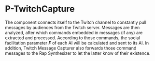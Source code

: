 # P-TwitchCapture
The component connects itself to the Twitch channel to constantly pull messages by audiences from the Twitch server. Messages are then analyzed, after which commands embedded in messages (if any) are extracted and processed. According to those commands, the social facilitation parameter <B><I>F</I></B> of each AI will be calculated and sent to its AI. In addition, Twitch Message Capturer also forwards those command messages to the Rap Synthesizer to let the latter know of their existence.
